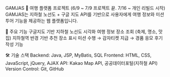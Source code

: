 GAMJAS 🥔 여행 플랫폼 프로젝트
(6/9 ~ 7/9 프로젝트 끝. 7/16 ~ 개인 리빌드 시작)
GAMJAS는 지하철 노선도 + 구글 지도 API를 기반으로
사용자에게 여행 정보와 미션 투어 기능을 제공하는 웹 플랫폼입니다.

📌 주요 기능
구글지도 기반 지하철 노선도 시각화
여행 정보 장소 조회 (축제, 명소, 맛집)
지하철역 반경 기반 추천 장소 표시
미션 수행 → 감자티켓 지급 → 경품 응모
후기 작성 기능

🛠️ 기술 스택
Backend: Java, JSP, MyBatis, SQL
Frontend: HTML, CSS, JavaScript, jQuery, AJAX
API: Kakao Map API, 공공데이터포털(지하철 API)
Version Control: Git, GitHub
